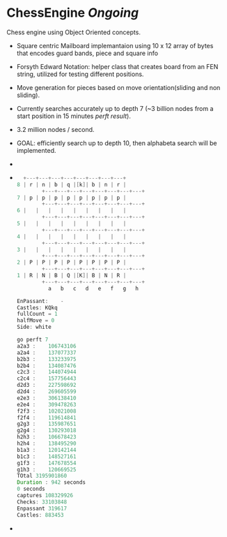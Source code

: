 # ChessEngine *Ongoing*
Chess engine using Object Oriented concepts.

- Square centric Mailboard implemantaion using  10 x 12 array of bytes that encodes guard bands, piece and square info

- Forsyth Edward Notation: helper class that creates board from an FEN string, utilized for testing different positions.

- Move generation for pieces based on move orientation(sliding and non sliding).

- Currently searches accurately up to depth 7 (~3 billion nodes from a start position in 15 minutes *perft result*).
- 3.2 million nodes / second. 

- GOAL: efficiently search up to depth 10, then alphabeta search will be implemented. 
- 
- ```java
  	+---+---+---+---+---+---+---+---+
  8	| r | n | b | q |[k]| b | n | r |
          +---+---+---+---+---+---+---+---+
  7	| p | p | p | p | p | p | p | p |
          +---+---+---+---+---+---+---+---+
  6	|   |   |   |   |   |   |   |   |
          +---+---+---+---+---+---+---+---+
  5	|   |   |   |   |   |   |   |   |
          +---+---+---+---+---+---+---+---+
  4	|   |   |   |   |   |   |   |   |
          +---+---+---+---+---+---+---+---+
  3	|   |   |   |   |   |   |   |   |
          +---+---+---+---+---+---+---+---+
  2	| P | P | P | P | P | P | P | P |
          +---+---+---+---+---+---+---+---+
  1	| R | N | B | Q |[K]| B | N | R |
          +---+---+---+---+---+---+---+---+
            a   b   c   d   e   f   g   h
  
  EnPassant:	-
  Castles: KQkq
  fullCount = 1
  halfMove = 0
  Side:	white
  
  go perft 7
  a2a3 :	106743106
  a2a4 :	137077337
  b2b3 :	133233975
  b2b4 :	134087476
  c2c3 :	144074944
  c2c4 :	157756443
  d2d3 :	227598692
  d2d4 :	269605599
  e2e3 :	306138410
  e2e4 :	309478263
  f2f3 :	102021008
  f2f4 :	119614841
  g2g3 :	135987651
  g2g4 :	130293018
  h2h3 :	106678423
  h2h4 :	138495290
  b1a3 :	120142144
  b1c3 :	148527161
  g1f3 :	147678554
  g1h3 :	120669525
  TOtal 3195901860
  Duration : 942 seconds
  0 seconds
  captures 108329926
  Checks: 33103848
  Enpassant 319617
  Castles: 883453
- ```
